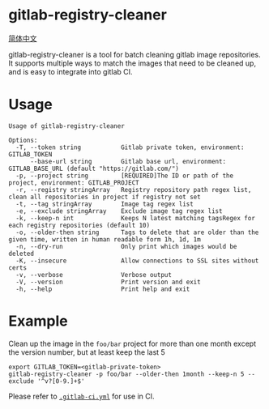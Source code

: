 gitlab-registry-cleaner
=======================

[简体中文](README_ZH.md)

gitlab-registry-cleaner is a tool for batch cleaning gitlab image repositories. It supports multiple ways to match the images that need to be cleaned up, and is easy to integrate into gitlab CI.

# Usage

```
Usage of gitlab-registry-cleaner

Options:
  -T, --token string           Gitlab private token, environment: GITLAB_TOKEN
      --base-url string        Gitlab base url, environment: GITLAB_BASE_URL (default "https://gitlab.com/")
  -p, --project string         [REQUIRED]The ID or path of the project, environment: GITLAB_PROJECT
  -r, --registry stringArray   Registry repository path regex list, clean all repositories in project if registry not set
  -t, --tag stringArray        Image tag regex list
  -e, --exclude stringArray    Exclude image tag regex list
  -k, --keep-n int             Keeps N latest matching tagsRegex for each registry repositories (default 10)
  -o, --older-then string      Tags to delete that are older than the given time, written in human readable form 1h, 1d, 1m
  -n, --dry-run                Only print which images would be deleted
  -K, --insecure               Allow connections to SSL sites without certs
  -v, --verbose                Verbose output
  -V, --version                Print version and exit
  -h, --help                   Print help and exit
```

# Example

Clean up the image in the `foo/bar` project for more than one month except the version number, but at least keep the last 5

```
export GITLAB_TOKEN=<gitlab-private-token>
gitlab-registry-cleaner -p foo/bar --older-then 1month --keep-n 5 --exclude '^v?[0-9.]+$'
```

Please refer to [`.gitlab-ci.yml`](.gitlab-ci.yml) for use in CI.